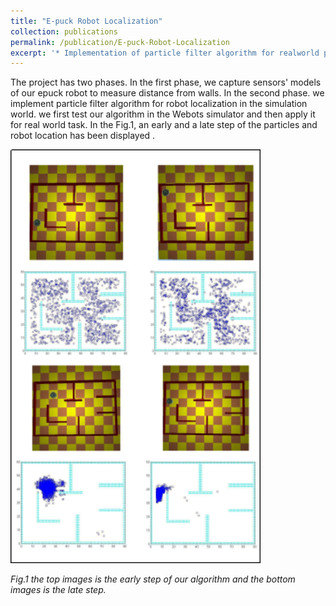 ```yaml
---
title: "E-puck Robot Localization"
collection: publications
permalink: /publication/E-puck-Robot-Localization
excerpt: '* Implementation of particle filter algorithm for realworld problem of E-puck robot localization.'
---
```

The project has two phases. In the first phase, we capture sensors' models of our epuck robot to measure distance from walls. In the second phase. we implement particle filter algorithm for robot localization in the simulation world. we first test our algorithm in the Webots simulator and then apply it for real world task. In the Fig.1, an early and a late step of the particles and robot location has been displayed .

<img src="../images/e-puck.png" width="400">

*Fig.1 the top images is the early step of our algorithm and the bottom images is the late step.*